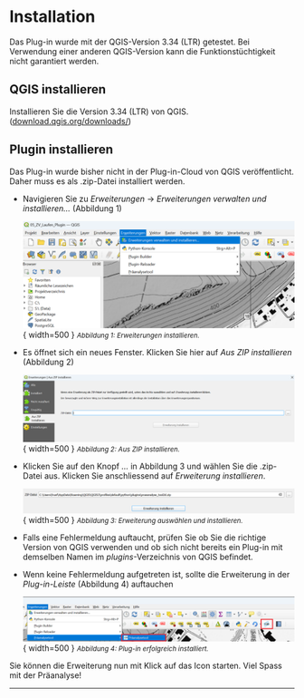 # Installation

Das Plug-in wurde mit der QGIS-Version 3.34 (LTR) getestet. Bei Verwendung einer anderen QGIS-Version kann die Funktionstüchtigkeit nicht garantiert werden.

## QGIS installieren

Installieren Sie die Version 3.34 (LTR) von QGIS. ([download.qgis.org/downloads/](https://download.qgis.org/downloads/))

## Plugin installieren

Das Plug-in wurde bisher nicht in der Plug-in-Cloud von QGIS veröffentlicht. Daher muss es als .zip-Datei installiert werden.

- Navigieren Sie zu _Erweiterungen_ → _Erweiterungen verwalten und installieren..._ (Abbildung 1)

  ![Erweiterungen installieren](./imgs/install/install_add_plugin.png){ width=500 }
  <small>_Abbildung 1: Erweiterungen installieren._</small>

- Es öffnet sich ein neues Fenster. Klicken Sie hier auf _Aus ZIP installieren_ (Abbildung 2)

  ![Aus ZIP installieren](./imgs/install/install_from_zip.png){ width=500 }
  <small>_Abbildung 2: Aus ZIP installieren._</small>

- Klicken Sie auf den Knopf _..._ in Abbildung 3 und wählen Sie die .zip-Datei aus. Klicken Sie anschliessend auf _Erweiterung installieren_.

  ![Erweiterung installieren](./imgs/install/install_install_plugin.png){ width=500 }
  <small>_Abbildung 3: Erweiterung auswählen und installieren._</small>

- Falls eine Fehlermeldung auftaucht, prüfen Sie ob Sie die richtige Version von QGIS verwenden und ob sich nicht bereits ein Plug-in mit demselben Namen im _plugins_-Verzeichnis von QGIS befindet.

- Wenn keine Fehlermeldung aufgetreten ist, sollte die Erweiterung in der _Plug-in-Leiste_ (Abbildung 4) auftauchen

  ![Plug-in erfolgreich installiert](./imgs/install/install_installed.png){ width=500 }
  <small>_Abbildung 4: Plug-in erfolgreich installiert._</small>

Sie können die Erweiterung nun mit Klick auf das Icon starten. Viel Spass mit der Präanalyse!

---
